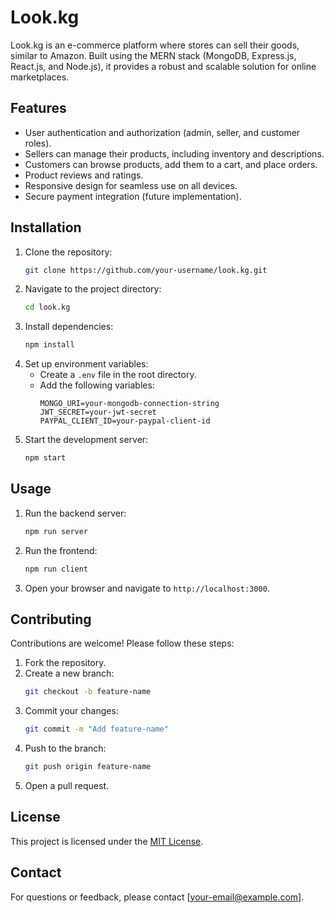 # Look.kg

Look.kg is an e-commerce platform where stores can sell their goods, similar to Amazon. Built using the MERN stack (MongoDB, Express.js, React.js, and Node.js), it provides a robust and scalable solution for online marketplaces.

## Features

- User authentication and authorization (admin, seller, and customer roles).
- Sellers can manage their products, including inventory and descriptions.
- Customers can browse products, add them to a cart, and place orders.
- Product reviews and ratings.
- Responsive design for seamless use on all devices.
- Secure payment integration (future implementation).

## Installation

1. Clone the repository:
    ```bash
    git clone https://github.com/your-username/look.kg.git
    ```
2. Navigate to the project directory:
    ```bash
    cd look.kg
    ```
3. Install dependencies:
    ```bash
    npm install
    ```
4. Set up environment variables:
    - Create a `.env` file in the root directory.
    - Add the following variables:
      ```
      MONGO_URI=your-mongodb-connection-string
      JWT_SECRET=your-jwt-secret
      PAYPAL_CLIENT_ID=your-paypal-client-id
      ```
5. Start the development server:
    ```bash
    npm start
    ```

## Usage

1. Run the backend server:
    ```bash
    npm run server
    ```
2. Run the frontend:
    ```bash
    npm run client
    ```
3. Open your browser and navigate to `http://localhost:3000`.

## Contributing

Contributions are welcome! Please follow these steps:
1. Fork the repository.
2. Create a new branch:
    ```bash
    git checkout -b feature-name
    ```
3. Commit your changes:
    ```bash
    git commit -m "Add feature-name"
    ```
4. Push to the branch:
    ```bash
    git push origin feature-name
    ```
5. Open a pull request.

## License

This project is licensed under the [MIT License](LICENSE).

## Contact

For questions or feedback, please contact [your-email@example.com].